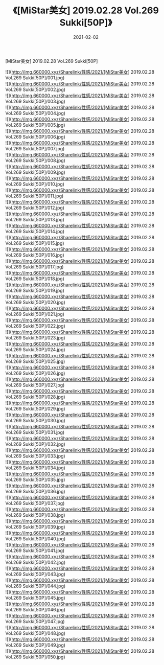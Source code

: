 ﻿---
layout: post
title:  《[MiStar美女] 2019.02.28 Vol.269 Sukki[50P]》
date:   2021-02-02
img: http://img.660000.xyz/Sharelink/性感/2021/[MiStar美女] 2019.02.28 Vol.269 Sukki[50P]/000.jpg
categories: [美女, 清纯, 唯美]
---

[MiStar美女] 2019.02.28 Vol.269 Sukki[50P]

  ![](http://img.660000.xyz/Sharelink/性感/2021/[MiStar美女] 2019.02.28 Vol.269 Sukki[50P]/001.jpg) <br> ![](http://img.660000.xyz/Sharelink/性感/2021/[MiStar美女] 2019.02.28 Vol.269 Sukki[50P]/002.jpg) <br> ![](http://img.660000.xyz/Sharelink/性感/2021/[MiStar美女] 2019.02.28 Vol.269 Sukki[50P]/003.jpg) <br> ![](http://img.660000.xyz/Sharelink/性感/2021/[MiStar美女] 2019.02.28 Vol.269 Sukki[50P]/004.jpg) <br> ![](http://img.660000.xyz/Sharelink/性感/2021/[MiStar美女] 2019.02.28 Vol.269 Sukki[50P]/005.jpg) <br> ![](http://img.660000.xyz/Sharelink/性感/2021/[MiStar美女] 2019.02.28 Vol.269 Sukki[50P]/006.jpg) <br> ![](http://img.660000.xyz/Sharelink/性感/2021/[MiStar美女] 2019.02.28 Vol.269 Sukki[50P]/007.jpg) <br> ![](http://img.660000.xyz/Sharelink/性感/2021/[MiStar美女] 2019.02.28 Vol.269 Sukki[50P]/008.jpg) <br> ![](http://img.660000.xyz/Sharelink/性感/2021/[MiStar美女] 2019.02.28 Vol.269 Sukki[50P]/009.jpg) <br> ![](http://img.660000.xyz/Sharelink/性感/2021/[MiStar美女] 2019.02.28 Vol.269 Sukki[50P]/010.jpg) <br> ![](http://img.660000.xyz/Sharelink/性感/2021/[MiStar美女] 2019.02.28 Vol.269 Sukki[50P]/011.jpg) <br> ![](http://img.660000.xyz/Sharelink/性感/2021/[MiStar美女] 2019.02.28 Vol.269 Sukki[50P]/012.jpg) <br> ![](http://img.660000.xyz/Sharelink/性感/2021/[MiStar美女] 2019.02.28 Vol.269 Sukki[50P]/013.jpg) <br> ![](http://img.660000.xyz/Sharelink/性感/2021/[MiStar美女] 2019.02.28 Vol.269 Sukki[50P]/014.jpg) <br> ![](http://img.660000.xyz/Sharelink/性感/2021/[MiStar美女] 2019.02.28 Vol.269 Sukki[50P]/015.jpg) <br> ![](http://img.660000.xyz/Sharelink/性感/2021/[MiStar美女] 2019.02.28 Vol.269 Sukki[50P]/016.jpg) <br> ![](http://img.660000.xyz/Sharelink/性感/2021/[MiStar美女] 2019.02.28 Vol.269 Sukki[50P]/017.jpg) <br> ![](http://img.660000.xyz/Sharelink/性感/2021/[MiStar美女] 2019.02.28 Vol.269 Sukki[50P]/018.jpg) <br> ![](http://img.660000.xyz/Sharelink/性感/2021/[MiStar美女] 2019.02.28 Vol.269 Sukki[50P]/019.jpg) <br> ![](http://img.660000.xyz/Sharelink/性感/2021/[MiStar美女] 2019.02.28 Vol.269 Sukki[50P]/020.jpg) <br> ![](http://img.660000.xyz/Sharelink/性感/2021/[MiStar美女] 2019.02.28 Vol.269 Sukki[50P]/021.jpg) <br> ![](http://img.660000.xyz/Sharelink/性感/2021/[MiStar美女] 2019.02.28 Vol.269 Sukki[50P]/022.jpg) <br> ![](http://img.660000.xyz/Sharelink/性感/2021/[MiStar美女] 2019.02.28 Vol.269 Sukki[50P]/023.jpg) <br> ![](http://img.660000.xyz/Sharelink/性感/2021/[MiStar美女] 2019.02.28 Vol.269 Sukki[50P]/024.jpg) <br> ![](http://img.660000.xyz/Sharelink/性感/2021/[MiStar美女] 2019.02.28 Vol.269 Sukki[50P]/025.jpg) <br> ![](http://img.660000.xyz/Sharelink/性感/2021/[MiStar美女] 2019.02.28 Vol.269 Sukki[50P]/026.jpg) <br> ![](http://img.660000.xyz/Sharelink/性感/2021/[MiStar美女] 2019.02.28 Vol.269 Sukki[50P]/027.jpg) <br> ![](http://img.660000.xyz/Sharelink/性感/2021/[MiStar美女] 2019.02.28 Vol.269 Sukki[50P]/028.jpg) <br> ![](http://img.660000.xyz/Sharelink/性感/2021/[MiStar美女] 2019.02.28 Vol.269 Sukki[50P]/029.jpg) <br> ![](http://img.660000.xyz/Sharelink/性感/2021/[MiStar美女] 2019.02.28 Vol.269 Sukki[50P]/030.jpg) <br> ![](http://img.660000.xyz/Sharelink/性感/2021/[MiStar美女] 2019.02.28 Vol.269 Sukki[50P]/031.jpg) <br> ![](http://img.660000.xyz/Sharelink/性感/2021/[MiStar美女] 2019.02.28 Vol.269 Sukki[50P]/032.jpg) <br> ![](http://img.660000.xyz/Sharelink/性感/2021/[MiStar美女] 2019.02.28 Vol.269 Sukki[50P]/033.jpg) <br> ![](http://img.660000.xyz/Sharelink/性感/2021/[MiStar美女] 2019.02.28 Vol.269 Sukki[50P]/034.jpg) <br> ![](http://img.660000.xyz/Sharelink/性感/2021/[MiStar美女] 2019.02.28 Vol.269 Sukki[50P]/035.jpg) <br> ![](http://img.660000.xyz/Sharelink/性感/2021/[MiStar美女] 2019.02.28 Vol.269 Sukki[50P]/036.jpg) <br> ![](http://img.660000.xyz/Sharelink/性感/2021/[MiStar美女] 2019.02.28 Vol.269 Sukki[50P]/037.jpg) <br> ![](http://img.660000.xyz/Sharelink/性感/2021/[MiStar美女] 2019.02.28 Vol.269 Sukki[50P]/038.jpg) <br> ![](http://img.660000.xyz/Sharelink/性感/2021/[MiStar美女] 2019.02.28 Vol.269 Sukki[50P]/039.jpg) <br> ![](http://img.660000.xyz/Sharelink/性感/2021/[MiStar美女] 2019.02.28 Vol.269 Sukki[50P]/040.jpg) <br> ![](http://img.660000.xyz/Sharelink/性感/2021/[MiStar美女] 2019.02.28 Vol.269 Sukki[50P]/041.jpg) <br> ![](http://img.660000.xyz/Sharelink/性感/2021/[MiStar美女] 2019.02.28 Vol.269 Sukki[50P]/042.jpg) <br> ![](http://img.660000.xyz/Sharelink/性感/2021/[MiStar美女] 2019.02.28 Vol.269 Sukki[50P]/043.jpg) <br> ![](http://img.660000.xyz/Sharelink/性感/2021/[MiStar美女] 2019.02.28 Vol.269 Sukki[50P]/044.jpg) <br> ![](http://img.660000.xyz/Sharelink/性感/2021/[MiStar美女] 2019.02.28 Vol.269 Sukki[50P]/045.jpg) <br> ![](http://img.660000.xyz/Sharelink/性感/2021/[MiStar美女] 2019.02.28 Vol.269 Sukki[50P]/046.jpg) <br> ![](http://img.660000.xyz/Sharelink/性感/2021/[MiStar美女] 2019.02.28 Vol.269 Sukki[50P]/047.jpg) <br> ![](http://img.660000.xyz/Sharelink/性感/2021/[MiStar美女] 2019.02.28 Vol.269 Sukki[50P]/048.jpg) <br> ![](http://img.660000.xyz/Sharelink/性感/2021/[MiStar美女] 2019.02.28 Vol.269 Sukki[50P]/049.jpg) <br> ![](http://img.660000.xyz/Sharelink/性感/2021/[MiStar美女] 2019.02.28 Vol.269 Sukki[50P]/050.jpg) <br>